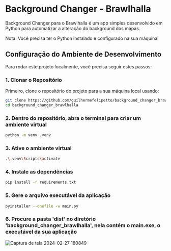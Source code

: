 # Background Changer - Brawlhalla

Background Changer para o Brawlhalla é um app simples desenvolvido em Python para automatizar a alteração do background dos mapas.

Nota: Você precisa ter o Python instalado e configurado na sua máquina!

## Configuração do Ambiente de Desenvolvimento

Para rodar este projeto localmente, você precisa seguir estes passos:

### 1. Clonar o Repositório

Primeiro, clone o repositório do projeto para a sua máquina local usando:

```bash
git clone https://github.com/guilhermefelipetto/background_changer_brawlhalla
cd background_changer_brawlhalla
```

### 2. Dentro do repositório, abra o terminal para criar um ambiente virtual

```bash
python -m venv .venv
```

### 3. Ative o ambiente virtual

```bash
.\.venv\Scripts\activate
```

### 4. Instale as dependências
```bash
pip install -r requirements.txt
```

### 5. Gere o arquivo executável da aplicação
```bash
pyinstaller --onefile -w main.py
```

### 6. Procure a pasta 'dist' no diretório 'background_changer_brawlhalla', nela contém o main.exe, o executável da sua aplicação
![Captura de tela 2024-02-27 180849](https://github.com/guilhermefelipetto/background_changer_brawlhalla/assets/92332005/d865abb6-346c-4efc-8696-1bdd906db6ed)

